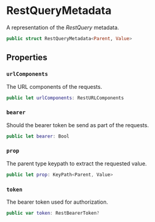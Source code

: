 # RestQueryMetadata

A representation of the *RestQuery* metadata.

``` swift
public struct RestQueryMetadata<Parent, Value> 
```

> 

## Properties

### `urlComponents`

The URL components of the requests.

``` swift
public let urlComponents: RestURLComponents
```

### `bearer`

Should the bearer token be send as part of the requests.

``` swift
public let bearer: Bool
```

### `prop`

The parent type keypath to extract the requested value.

``` swift
public let prop: KeyPath<Parent, Value>
```

### `token`

The bearer token used for authorization.

``` swift
public var token: RestBearerToken? 
```

